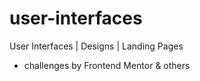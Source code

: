 # user-interfaces

User Interfaces | Designs | Landing Pages 
* challenges by Frontend Mentor & others
